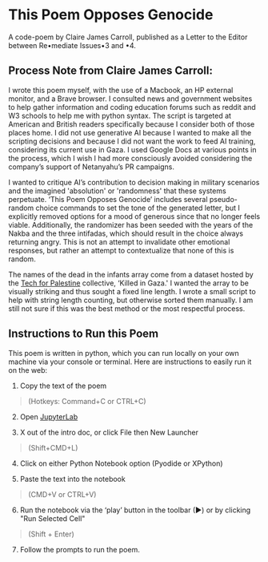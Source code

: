 # This Poem Opposes Genocide
A code-poem by Claire James Carroll, published as a Letter to the Editor between Re•mediate Issues•3 and •4.

## Process Note from Claire James Carroll: 
I wrote this poem myself, with the use of a Macbook, an HP external monitor, and a Brave browser. I consulted news and government websites to help gather information and coding education forums such as reddit and W3 schools to help me with python syntax. The script is targeted at American and British readers specifically because I consider both of those places home. I did not use generative AI because I wanted to make all the scripting decisions and because I did not want the work to feed AI training, considering its current use in Gaza. I used Google Docs at various points in the process, which I wish I had more consciously avoided considering the company’s support of Netanyahu’s PR campaigns.

I wanted to critique AI’s contribution to decision making in military scenarios and the imagined 'absolution' or 'randomness' that these systems perpetuate. ‘This Poem Opposes Genocide’ includes several pseudo-random choice commands to set the tone of the generated letter, but I explicitly removed options for a mood of generous since that no longer feels viable. Additionally, the randomizer has been seeded with the years of the Nakba and the three intifadas, which should result in the choice always returning angry. This is not an attempt to invalidate other emotional responses, but rather an attempt to contextualize that none of this is random.

The names of the dead in the infants array come from a dataset hosted by the [Tech for Palestine](https://data.techforpalestine.org/docs/killed-in-gaza/) collective, ‘Killed in Gaza.' I wanted the array to be visually striking and thus sought a fixed line length. I wrote a small script to help with string length counting, but otherwise sorted them manually. I am still not sure if this was the best method or the most respectful process. 

## Instructions to Run this Poem 
This poem is written in python, which you can run locally on your own machine via your console or terminal. 
Here are instructions to easily run it on the web:
1. Copy the text of the poem 
> (Hotkeys: Command+C or CTRL+C)

2. Open [JupyterLab](https://jupyter.org/try-jupyter/lab/)

3. X out of the intro doc, or click File then New Launcher 
> (Shift+CMD+L)

4. Click on either Python Notebook option (Pyodide or XPython)

5. Paste the text into the notebook

> (CMD+V or CTRL+V)

6. Run the notebook via the ‘play’ button in the toolbar (▶) or by clicking "Run Selected Cell"
> (Shift + Enter)

7. Follow the prompts to run the poem. 
